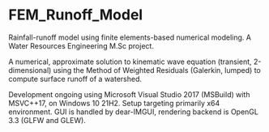 # FEM_Runoff_Model
Rainfall-runoff model using finite elements-based numerical modeling.
A Water Resources Engineering M.Sc project.

A numerical, approximate solution to kinematic wave equation (transient, 2-dimensional) using the Method of Weighted Residuals (Galerkin, lumped) to compute surface runoff of a watershed.

Development ongoing using Microsoft Visual Studio 2017 (MSBuild) with MSVC++17, on Windows 10 21H2. Setup targeting primarily x64 environment.
GUI is handled by dear-IMGUI, rendering backend is OpenGL 3.3 (GLFW and GLEW).